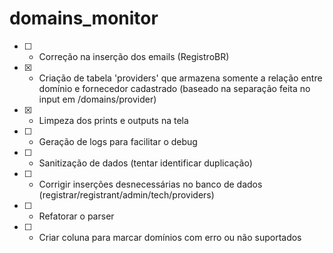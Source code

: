 # domains_monitor

- [ ] - Correção na inserção dos emails (RegistroBR)
- [x] - Criação de tabela 'providers' que armazena somente a relação entre domínio e fornecedor cadastrado (baseado na separação feita no input em /domains/provider)
- [x] - Limpeza dos prints e outputs na tela
- [ ] - Geração de logs para facilitar o debug
- [ ] - Sanitização de dados (tentar identificar duplicação)
- [ ] - Corrigir inserções desnecessárias no banco de dados (registrar/registrant/admin/tech/providers)
- [ ] - Refatorar o parser
- [ ] - Criar coluna para marcar domínios com erro ou não suportados